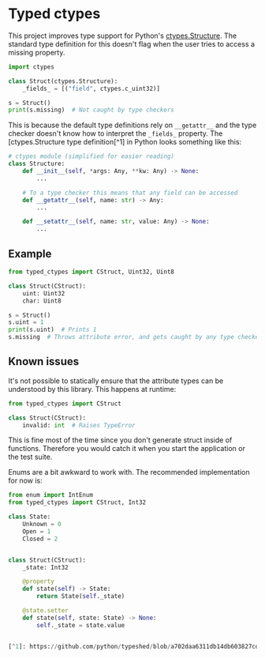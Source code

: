 Typed ctypes
============
This project improves type support for Python's
[ctypes.Structure](https://docs.python.org/3/library/ctypes.html#ctypes.Structure).
The standard type definition for this doesn't flag when the user tries to access
a missing property.

```python
import ctypes

class Struct(ctypes.Structure):
    _fields_ = [("field", ctypes.c_uint32)]

s = Struct()
print(s.missing)  # Not caught by type checkers
```

This is because the default type definitions rely on
`__getattr__` and the type checker doesn't know how to interpret the `_fields_`
property. The [ctypes.Structure type definition[^1] in Python looks something
like this:

```python
# ctypes module (simplified for easier reading)
class Structure:
    def __init__(self, *args: Any, **kw: Any) -> None:
        ...

    # To a type checker this means that any field can be accessed
    def __getattr__(self, name: str) -> Any:
        ...

    def __setattr__(self, name: str, value: Any) -> None:
        ...
```

Example
-------
```python
from typed_ctypes import CStruct, Uint32, Uint8

class Struct(CStruct):
    uint: Uint32
    char: Uint8

s = Struct()
s.uint = 1
print(s.uint)  # Prints 1
s.missing  # Throws attribute error, and gets caught by any type checker
```

Known issues
------------
It's not possible to statically ensure that the attribute types can be
understood by this library. This happens at runtime:

```python
from typed_ctypes import CStruct

class Struct(CStruct):
    invalid: int  # Raises TypeError
```

This is fine most of the time since you don't generate struct inside of
functions. Therefore you would catch it when you start the application or the
test suite.

Enums are a bit awkward to work with. The recommended implementation for now is:

```python
from enum import IntEnum
from typed_ctypes import CStruct, Int32

class State:
    Unknown = 0
    Open = 1
    Closed = 2


class Struct(CStruct):
    _state: Int32

    @property
    def state(self) -> State:
        return State(self._state)

    @state.setter
    def state(self, state: State) -> None:
        self._state = state.value


[^1]: https://github.com/python/typeshed/blob/a702daa6311db14db603827cd649fcfab15f8f53/stdlib/ctypes/__init__.pyi#L248
